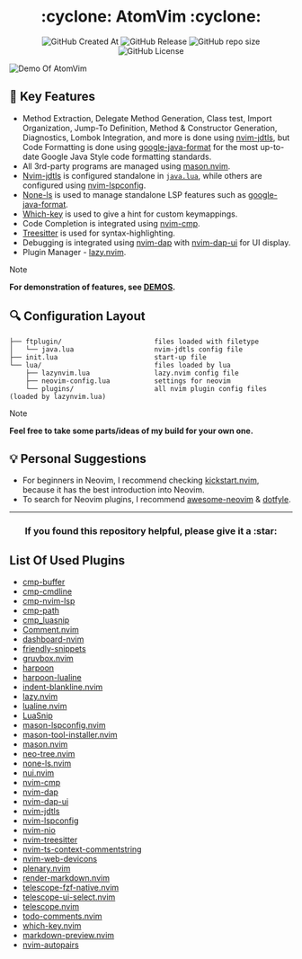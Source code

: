 <h1 align="center">:cyclone: AtomVim :cyclone:</h1>

<p align="center">

<img alt="GitHub Created At" src="https://img.shields.io/github/created-at/bearbaka/AtomVim?style=for-the-badge">
<img alt="GitHub Release" src="https://img.shields.io/github/v/release/bearbaka/AtomVim?sort=date&display_name=release&style=for-the-badge">
<img alt="GitHub repo size" src="https://img.shields.io/github/repo-size/bearbaka/AtomVim?style=for-the-badge">
<img alt="GitHub License" src="https://img.shields.io/github/license/bearbaka/AtomVim?style=for-the-badge">

</p>

![Demo Of AtomVim](.github/gif/Demo.gif)

## :star2: Key Features
- Method Extraction, Delegate Method Generation, Class test, Import Organization, Jump-To Definition, Method & Constructor Generation, Diagnostics, Lombok Integration, and more is done using [nvim-jdtls](https://github.com/mfussenegger/nvim-jdtls), but Code Formatting is done using [google-java-format](https://github.com/google/google-java-format) for the most up-to-date Google Java Style code formatting standards.
- All 3rd-party programs are managed using [mason.nvim](https://github.com/mason-org/mason.nvim).
- [Nvim-jdtls](https://github.com/mfussenegger/nvim-jdtls) is configured standalone in [`java.lua`](ftplugin/java.lua), while others are configured using [nvim-lspconfig](https://github.com/neovim/nvim-lspconfig).
- [None-ls](https://github.com/nvimtools/none-ls.nvim) is used to manage standalone LSP features such as [google-java-format](https://github.com/google/google-java-format).
- [Which-key](https://github.com/folke/which-key.nvim) is used to give a hint for custom keymappings.
- Code Completion is integrated using [nvim-cmp](https://github.com/hrsh7th/nvim-cmp).
- [Treesitter](https://github.com/nvim-treesitter/nvim-treesitter) is used for syntax-highlighting.
- Debugging is integrated using [nvim-dap](https://github.com/mfussenegger/nvim-dap) with [nvim-dap-ui](https://github.com/rcarriga/nvim-dap-ui) for UI display.
- Plugin Manager - [lazy.nvim](https://lazy.folke.io/).
> [!NOTE]
> **For demonstration of features, see [DEMOS](DEMOS.md).**

## :mag: Configuration Layout

    ├── ftplugin/                       files loaded with filetype
    │   └── java.lua                    nvim-jdtls config file
    ├── init.lua                        start-up file
    └── lua/                            files loaded by lua
        ├── lazynvim.lua                lazy.nvim config file
        ├── neovim-config.lua           settings for neovim
        └── plugins/                    all nvim plugin config files (loaded by lazynvim.lua)
> [!NOTE]
> **Feel free to take some parts/ideas of my build for your own one.**

## :bulb: Personal Suggestions
- For beginners in Neovim, I recommend checking [kickstart.nvim](https://github.com/nvim-lua/kickstart.nvim/tree/master), because it has the best introduction into Neovim.
- To search for Neovim plugins, I recommend [awesome-neovim](https://github.com/rockerBOO/awesome-neovim) & [dotfyle](https://dotfyle.com/).

----------

<h3 align=center>If you found this repository helpful, please give it a :star:</h3>

## List Of Used Plugins
- [cmp-buffer](https://github.com/hrsh7th/cmp-buffer)
- [cmp-cmdline](https://github.com/hrsh7th/cmp-cmdline)
- [cmp-nvim-lsp](https://github.com/hrsh7th/cmp-nvim-lsp)
- [cmp-path](https://github.com/hrsh7th/cmp-path)
- [cmp_luasnip](https://github.com/saadparwaiz1/cmp_luasnip)
- [Comment.nvim](https://github.com/numToStr/Comment.nvim)
- [dashboard-nvim](https://github.com/nvimdev/dashboard-nvim)
- [friendly-snippets](https://github.com/rafamadriz/friendly-snippets)
- [gruvbox.nvim](https://github.com/ellisonleao/gruvbox.nvim)
- [harpoon](https://github.com/ThePrimeagen/harpoon/tree/harpoon2)
- [harpoon-lualine](https://github.com/letieu/harpoon-lualine)
- [indent-blankline.nvim](https://github.com/lukas-reineke/indent-blankline.nvim)
- [lazy.nvim](https://github.com/folke/lazy.nvim)
- [lualine.nvim](https://github.com/nvim-lualine/lualine.nvim)
- [LuaSnip](https://github.com/L3MON4D3/LuaSnip)
- [mason-lspconfig.nvim](https://github.com/mason-org/mason-lspconfig.nvim)
- [mason-tool-installer.nvim](https://github.com/WhoIsSethDaniel/mason-tool-installer.nvim)
- [mason.nvim](https://github.com/mason-org/mason.nvim)
- [neo-tree.nvim](https://github.com/nvim-neo-tree/neo-tree.nvim)
- [none-ls.nvim](https://github.com/nvimtools/none-ls.nvim)
- [nui.nvim](https://github.com/MunifTanjim/nui.nvim)
- [nvim-cmp](https://github.com/hrsh7th/nvim-cmp)
- [nvim-dap](https://github.com/mfussenegger/nvim-dap)
- [nvim-dap-ui](https://github.com/rcarriga/nvim-dap-ui)
- [nvim-jdtls](https://github.com/mfussenegger/nvim-jdtls)
- [nvim-lspconfig](https://github.com/neovim/nvim-lspconfig)
- [nvim-nio](https://github.com/nvim-neotest/nvim-nio)
- [nvim-treesitter](https://github.com/nvim-treesitter/nvim-treesitter)
- [nvim-ts-context-commentstring](https://github.com/JoosepAlviste/nvim-ts-context-commentstring)
- [nvim-web-devicons](https://github.com/nvim-tree/nvim-web-devicons)
- [plenary.nvim](https://github.com/nvim-lua/plenary.nvim)
- [render-markdown.nvim](https://github.com/MeanderingProgrammer/render-markdown.nvim)
- [telescope-fzf-native.nvim](https://github.com/nvim-telescope/telescope-fzf-native.nvim)
- [telescope-ui-select.nvim](https://github.com/nvim-telescope/telescope-ui-select.nvim)
- [telescope.nvim](https://github.com/nvim-telescope/telescope.nvim)
- [todo-comments.nvim](https://github.com/folke/todo-comments.nvim)
- [which-key.nvim](https://github.com/folke/which-key.nvim)
- [markdown-preview.nvim](https://github.com/iamcco/markdown-preview.nvim)
- [nvim-autopairs](https://github.com/windwp/nvim-autopairs)
